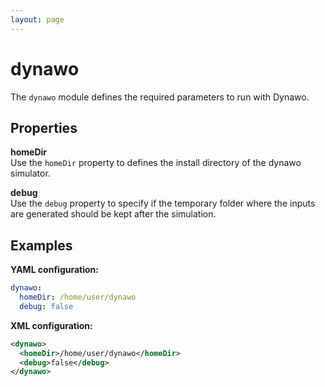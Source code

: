 ```yaml
---
layout: page
---
```


# dynawo
The `dynawo` module defines the required parameters to run with Dynawo.

## Properties

**homeDir**  
Use the `homeDir` property to defines the install directory of the dynawo simulator.

**debug**  
Use the `debug` property to specify if the temporary folder where the inputs are generated should be kept after the simulation.

## Examples

**YAML configuration:**
```yaml
dynawo:
  homeDir: /home/user/dynawo
  debug: false
```

**XML configuration:**
```xml
<dynawo>
  <homeDir>/home/user/dynawo</homeDir>
  <debug>false</debug>
</dynawo>
```
